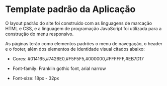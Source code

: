 # Template padrão da Aplicação

O layout padrão do site foi construído com as linguagens de marcação HTML e CSS, e a linguagem de programação JavaScript foi utilizada para a construção do menu responsivo. 

As páginas terão como elementos padrões o menu de navegação, o header e o footer, além dos elementos de identidade visual citados abaixo:

 - Cores: #014165,​#7426E0​,#F5F5F5​,#000000,#FFFFFF​,#EB7D17​

 - Font-family: Franklin gothic font, arial narrow​

 - Font-size: 18px - 32px

> 

